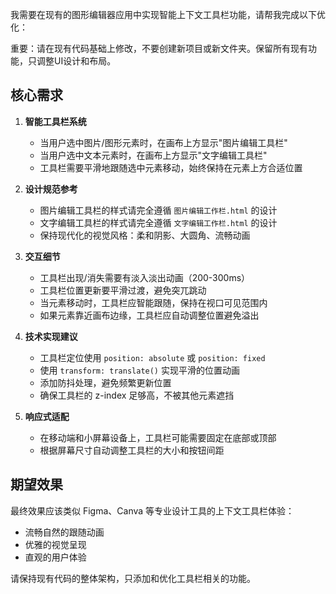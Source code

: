 我需要在现有的图形编辑器应用中实现智能上下文工具栏功能，请帮我完成以下优化：

重要：请在现有代码基础上修改，不要创建新项目或新文件夹。保留所有现有功能，只调整UI设计和布局。

## 核心需求

1. **智能工具栏系统**
   - 当用户选中图片/图形元素时，在画布上方显示"图片编辑工具栏"
   - 当用户选中文本元素时，在画布上方显示"文字编辑工具栏"
   - 工具栏需要平滑地跟随选中元素移动，始终保持在元素上方合适位置

2. **设计规范参考**
   - 图片编辑工具栏的样式请完全遵循 `图片编辑工作栏.html` 的设计
   - 文字编辑工具栏的样式请完全遵循 `文字编辑工作栏.html` 的设计
   - 保持现代化的视觉风格：柔和阴影、大圆角、流畅动画

3. **交互细节**
   - 工具栏出现/消失需要有淡入淡出动画（200-300ms）
   - 工具栏位置更新要平滑过渡，避免突兀跳动
   - 当元素移动时，工具栏应智能跟随，保持在视口可见范围内
   - 如果元素靠近画布边缘，工具栏应自动调整位置避免溢出

4. **技术实现建议**
   - 工具栏定位使用 `position: absolute` 或 `position: fixed`
   - 使用 `transform: translate()` 实现平滑的位置动画
   - 添加防抖处理，避免频繁更新位置
   - 确保工具栏的 z-index 足够高，不被其他元素遮挡

5. **响应式适配**
   - 在移动端和小屏幕设备上，工具栏可能需要固定在底部或顶部
   - 根据屏幕尺寸自动调整工具栏的大小和按钮间距

## 期望效果

最终效果应该类似 Figma、Canva 等专业设计工具的上下文工具栏体验：
- 流畅自然的跟随动画
- 优雅的视觉呈现
- 直观的用户体验

请保持现有代码的整体架构，只添加和优化工具栏相关的功能。